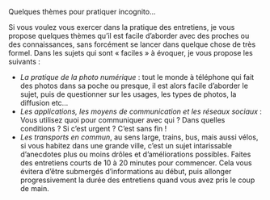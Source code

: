 
Quelques thèmes pour pratiquer incognito…

Si vous voulez vous exercer dans la pratique des entretiens, je vous propose quelques thèmes qu’il est facile d’aborder avec des proches ou des connaissances, sans forcément se lancer dans quelque chose de très formel. Dans les sujets qui sont « faciles » à évoquer, je vous propose les suivants :
- *La pratique de la photo numérique* : tout le monde à téléphone qui fait des photos dans sa poche ou presque, il est alors facile d’aborder le sujet, puis de questionner sur les usages, les types de photos, la diffusion etc…
- *Les applications, les moyens de communication et les réseaux sociaux* : Vous utilisez quoi pour communiquer avec qui ? Dans quelles conditions ? Si c’est urgent ? C’est sans fin !
- *Les transports en commun*, au sens large, trains, bus, mais aussi vélos, si vous habitez dans une grande ville, c’est un sujet intarissable d’anecdotes plus ou moins drôles et d’améliorations possibles.
Faites des entretiens courts de 10 à 20 minutes pour commencer. Cela vous évitera d’être submergés d’informations au début, puis allonger progressivement la durée des entretiens quand vous avez pris le coup de main.